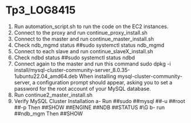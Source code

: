 # Tp3_LOG8415
1. Run automation_script.sh to run the code on the EC2 instances.
2. Connect to the proxy and run continue_proxy_install.sh
3. Connect to the master and run continue_master_install.sh
4. Check ndb_mgmd status ##sudo systemctl status ndb_mgmd
5. Connect to each slave and run continue_slaveX_install.sh
6. Check ndbd status ##sudo systemctl status ndbd
7. Connect again to the master and run this command
sudo dpkg -i install/mysql-cluster-community-server_8.0.35-1ubuntu22.04_amd64.deb
When installing mysql-cluster-community-server, a configuration prompt should appear, asking you to set a password for the root account of your MySQL database.
8. Run continue2_master_install.sh
9. Verify MySQL Cluster Installation
a- Run ##sudo ##mysql ##-u ##root ##-p Then ##SHOW ##ENGINE ##NDB ##STATUS #\G
b- run ##ndb_mgm Then ##SHOW
